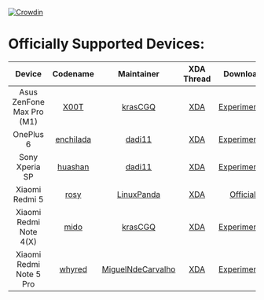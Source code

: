 [![Crowdin](https://d322cqt584bo4o.cloudfront.net/xenonhd-rom/localized.svg)](https://translate.xenonhd.com/project/xenonhd-rom)

Officially Supported Devices:
=============================

| Device                            | Codename                                                                           | Maintainer                                                | XDA Thread                                                       | Download                                                                                     |
| :-------------------------------: | :--------------------------------------------------------------------------------: | :-------------------------------------------------------: | :--------------------------------------------------------------: | :------------------------------------------------------------------------------------------: |
| Asus ZenFone Max Pro (M1)         | [X00T](https://github.com/TeamHorizon/android_device_asus_X00T)                    | [krasCGQ](https://github.com/krasCGQ)                     | [XDA](https://forum.xda-developers.com/showthread.php?t=3851326) | [Experimental](https://mirrors.c0urier.net/android/teamhorizon/P/Experimental/X00T)          |
| OnePlus 6                         | [enchilada](https://github.com/TeamHorizon/android_device_oneplus_enchilada)       | [dadi11](https://github.com/dadi11)                       | [XDA](https://forum.xda-developers.com/showthread.php?t=3870524) | [Experimental](https://mirrors.c0urier.net/android/teamhorizon/P/Experimental/enchilada/)    |
| Sony Xperia SP                    | [huashan](https://github.com/TeamHorizon/android_device_sony_huashan)              | [dadi11](https://github.com/dadi11)                       | [XDA](https://forum.xda-developers.com/showthread.php?t=3834648) | [Experimental](https://mirrors.c0urier.net/android/teamhorizon/P/Experimental/huashan/)      |
| Xiaomi Redmi 5                    | [rosy](https://github.com/TeamHorizon/android_device_xiaomi_rosy)                  | [LinuxPanda](https://github.com/LinuxPanda)               | [XDA](https://forum.xda-developers.com/showthread.php?t=3918867) | [Official](https://mirrors.c0urier.net/android/teamhorizon/P/Official/rosy/)                 |
| Xiaomi Redmi Note 4(X)            | [mido](https://github.com/TeamHorizon/android_device_xiaomi_mido)                  | [krasCGQ](https://github.com/krasCGQ)                     | [XDA](https://forum.xda-developers.com/showthread.php?t=3851552) | [Experimental](https://mirrors.c0urier.net/android/teamhorizon/P/Experimental/mido)          |
| Xiaomi Redmi Note 5 Pro           | [whyred](https://github.com/TeamHorizon/android_device_xiaomi_whyred)              | [MiguelNdeCarvalho](https://github.com/MiguelNdeCarvalho) | [XDA](https://forum.xda-developers.com/showthread.php?t=3851087) | [Experimental](https://mirrors.c0urier.net/android/teamhorizon/P/Experimental/whyred/)       |

<!-- Note for maintainers: add your devices in alphabetical order by the "Device" column, not "Codename" -->
